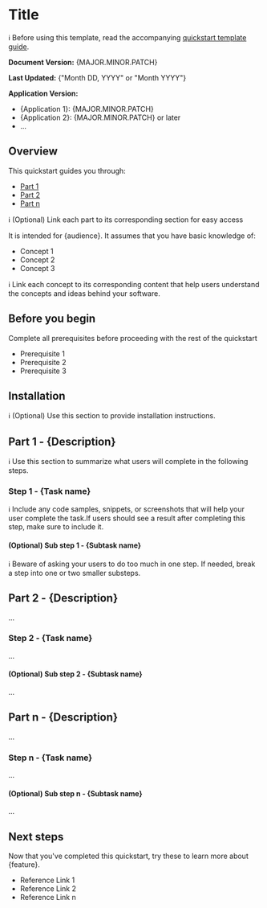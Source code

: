 # Title

:information_source: Before using this template, read the accompanying [quickstart template guide](about-quickstarts.md).

**Document Version:** {MAJOR.MINOR.PATCH} 

**Last Updated:** {"Month DD, YYYY" or "Month YYYY"}   

**Application Version:**   

- {Application 1}: {MAJOR.MINOR.PATCH}
- {Application 2}: {MAJOR.MINOR.PATCH} or later
- ...

## Overview

This quickstart guides you through:
- [Part 1](#part-1-description)
- [Part 2](#part-2-description)
- [Part n](#part-n-description)

:information_source: (Optional) Link each part to its corresponding section for easy access

It is intended for {audience}. It assumes that you have basic knowledge of: 
- Concept 1
- Concept 2
- Concept 3 

:information_source: Link each concept to its corresponding content that help users understand the concepts and ideas behind your software. 

## Before you begin

Complete all prerequisites before proceeding with the rest of the quickstart

- Prerequisite 1
- Prerequisite 2
- Prerequisite 3
 
## Installation

:information_source: (Optional) Use this section to provide installation instructions.

## Part 1 - {Description}

:information_source: Use this section to summarize what users will complete in the following steps.

### Step 1 - {Task name}

:information_source: Include any code samples, snippets, or screenshots that will help your user complete the task.If users should see a result after 
completing this step, make sure to include it.

#### (Optional) Sub step 1 - {Subtask name}

:information_source: Beware of asking your users to do too much in one step. If needed, break a step into one or two smaller substeps.

## Part 2 - {Description}

...

### Step 2 - {Task name}

...

#### (Optional) Sub step 2 - {Subtask name}

...

## Part n - {Description}

...

### Step n - {Task name}

...

#### (Optional) Sub step n - {Subtask name}

...

## Next steps

Now that you've completed this quickstart, try these to learn more about {feature}. 
- Reference Link 1
- Reference Link 2
- Reference Link n